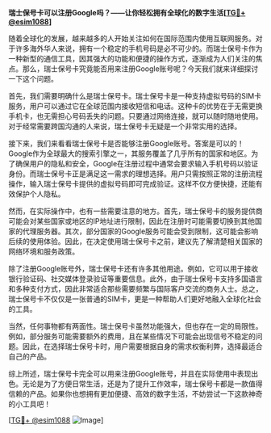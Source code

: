 **瑞士保号卡可以注册Google吗？——让你轻松拥有全球化的数字生活[[TG💪+ @esim1088](https://t.me/s/esim1088)]**

随着全球化的发展，越来越多的人开始关注如何在国际范围内使用互联网服务。对于许多海外华人来说，拥有一个稳定的手机号码是必不可少的。而瑞士保号卡作为一种新型的通信工具，因其强大的功能和便捷的操作方式，逐渐成为人们关注的焦点。那么，瑞士保号卡究竟能否用来注册Google账号呢？今天我们就来详细探讨一下这个问题。

首先，我们需要明确什么是瑞士保号卡。瑞士保号卡是一种支持虚拟号码的SIM卡服务，用户可以通过它在全球范围内接收短信和电话。这种卡的优势在于无需更换手机卡，也无需担心号码丢失的问题。只要通过网络连接，就可以随时随地使用。对于经常需要跨国沟通的人来说，瑞士保号卡无疑是一个非常实用的选择。

接下来，我们来看看瑞士保号卡是否能够注册Google账号。答案是可以的！Google作为全球最大的搜索引擎之一，其服务覆盖了几乎所有的国家和地区。为了确保用户的隐私和安全，Google在注册过程中通常会要求输入手机号码以验证身份。而瑞士保号卡正是满足这一需求的理想选择。用户只需按照正常的注册流程操作，输入瑞士保号卡提供的虚拟号码即可完成验证。这样不仅方便快捷，还能有效保护个人隐私。

然而，在实际操作中，也有一些需要注意的地方。首先，瑞士保号卡的服务提供商可能会对某些国家或地区的IP地址进行限制，因此在注册时可能需要切换到其他国家的代理服务器。其次，部分国家的Google服务可能会受到限制，这可能会影响后续的使用体验。因此，在决定使用瑞士保号卡之前，建议先了解清楚相关国家的网络环境和服务政策。

除了注册Google账号外，瑞士保号卡还有许多其他用途。例如，它可以用于接收银行验证码、社交媒体登录验证等重要信息。此外，由于瑞士保号卡支持多国语言和多种支付方式，因此非常适合那些需要频繁与国际客户交流的商务人士。总之，瑞士保号卡不仅仅是一张普通的SIM卡，更是一种帮助人们更好地融入全球化社会的工具。

当然，任何事物都有两面性。瑞士保号卡虽然功能强大，但也存在一定的局限性。例如，部分服务可能需要额外的费用，且在某些情况下可能会出现信号不稳定的问题。因此，在选择瑞士保号卡时，用户需要根据自身的需求权衡利弊，选择最适合自己的产品。

综上所述，瑞士保号卡完全可以用来注册Google账号，并且在实际使用中表现出色。无论是为了方便日常生活，还是为了提升工作效率，瑞士保号卡都是一款值得信赖的产品。如果你也想拥有更加便捷、高效的数字生活，不妨尝试一下这款神奇的小工具吧！

[[TG💪+ @esim1088](https://t.me/s/esim1088) ![Image](https://i.postimg.cc/4NQfJmqS/Snipaste-2025-05-13-00-14-12.png)]
